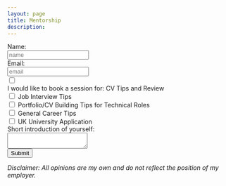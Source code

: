 ```yaml
---
layout: page
title: Mentorship
description:
---
```

<form>
    <label for="name">Name:</label><br>
    <input type="text" id="name" placeholder="name"><br>
    <label for="email">Email:</label><br>
    <input type="text" id="email" placeholder="email"><br>
    <input type="checkbox" id="purpose1" name="purpose1" value="CV Tips and Reviews"><br>
    I would like to book a session for:
    <label for="purpose1">CV Tips and Review</label><br>
    <input type="checkbox" id="purpose2" name="purpose2" value="Interview Tips">
    <label for="purpose2">Job Interview Tips</label><br>
    <input type="checkbox" id="purpose3" name="purpose3" value="Portfolio/CV Building for Technical Roles">
    <label for="purpose3">Portfolio/CV Building Tips for Technical Roles</label><br>
    <input type="checkbox" id="purpose4" name="purpose4" value="General Career Tips">
    <label for="purpose4">General Career Tips</label><br>
    <input type="checkbox" id="purpose5" name="purpose5" value="UK University Application">
    <label for="purpose5">UK University Application</label><br>
    <label for="message">Short introduction of yourself:</label><br>
    <textarea name="message"></textarea><br>
    <input type="submit" value="Submit">
</form>

*Disclaimer: All opinions are my own and do not reflect the position of my employer.*